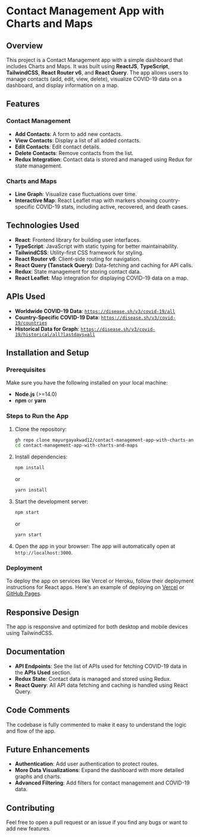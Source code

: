 # Contact Management App with Charts and Maps

## Overview

This project is a Contact Management app with a simple dashboard that includes Charts and Maps. It was built using **ReactJS**, **TypeScript**, **TailwindCSS**, **React Router v6**, and **React Query**. The app allows users to manage contacts (add, edit, view, delete), visualize COVID-19 data on a dashboard, and display information on a map.

## Features

### Contact Management

- **Add Contacts**: A form to add new contacts.
- **View Contacts**: Display a list of all added contacts.
- **Edit Contacts**: Edit contact details.
- **Delete Contacts**: Remove contacts from the list.
- **Redux Integration**: Contact data is stored and managed using Redux for state management.

### Charts and Maps

- **Line Graph**: Visualize case fluctuations over time.
- **Interactive Map**: React Leaflet map with markers showing country-specific COVID-19 stats, including active, recovered, and death cases.

## Technologies Used

- **React**: Frontend library for building user interfaces.
- **TypeScript**: JavaScript with static typing for better maintainability.
- **TailwindCSS**: Utility-first CSS framework for styling.
- **React Router v6**: Client-side routing for navigation.
- **React Query (Tanstack Query)**: Data-fetching and caching for API calls.
- **Redux**: State management for storing contact data.
- **React Leaflet**: Map integration for displaying COVID-19 data on a map.

## APIs Used

- **Worldwide COVID-19 Data**: [`https://disease.sh/v3/covid-19/all`](https://disease.sh/v3/covid-19/all)
- **Country-Specific COVID-19 Data**: [`https://disease.sh/v3/covid-19/countries`](https://disease.sh/v3/covid-19/countries)
- **Historical Data for Graph**: [`https://disease.sh/v3/covid-19/historical/all?lastdays=all`](https://disease.sh/v3/covid-19/historical/all?lastdays=all)

## Installation and Setup

### Prerequisites

Make sure you have the following installed on your local machine:

- **Node.js** (>=14.0)
- **npm** or **yarn**

### Steps to Run the App

1. Clone the repository:

   ```bash
   gh repo clone mayurgayakwad12/contact-management-app-with-charts-and-maps
   cd contact-management-app-with-charts-and-maps
   ```

2. Install dependencies:

   ```bash
   npm install
   ```

   or

   ```bash
   yarn install
   ```

3. Start the development server:

   ```bash
   npm start
   ```

   or

   ```bash
   yarn start
   ```

4. Open the app in your browser:
   The app will automatically open at `http://localhost:3000`.

### Deployment

To deploy the app on services like Vercel or Heroku, follow their deployment instructions for React apps. Here's an example of deploying on [Vercel](https://contactmanagementappwithchartsandmaps.vercel.app/) or [GitHub Pages](https://github.com/mayurgayakwad12/contact-management-app-with-charts-and-maps).

## Responsive Design

The app is responsive and optimized for both desktop and mobile devices using TailwindCSS.

## Documentation

- **API Endpoints**: See the list of APIs used for fetching COVID-19 data in the **APIs Used** section.
- **Redux State**: Contact data is managed and stored using Redux.
- **React Query**: All API data fetching and caching is handled using React Query.

## Code Comments

The codebase is fully commented to make it easy to understand the logic and flow of the app.

## Future Enhancements

- **Authentication**: Add user authentication to protect routes.
- **More Data Visualizations**: Expand the dashboard with more detailed graphs and charts.
- **Advanced Filtering**: Add filters for contact management and COVID-19 data.

## Contributing

Feel free to open a pull request or an issue if you find any bugs or want to add new features.

